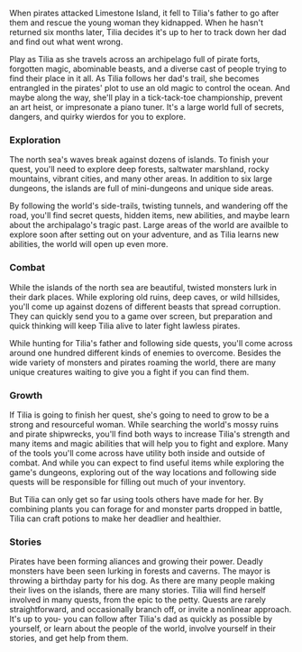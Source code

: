 When pirates attacked Limestone Island, it fell to Tilia's father to go after them and rescue the young woman they kidnapped. When he hasn't returned six months later, Tilia decides it's up to her to track down her dad and find out what went wrong.

Play as Tilia as she travels across an archipelago full of pirate forts, forgotten magic, abominable beasts, and a diverse cast of people trying to find their place in it all. As Tilia follows her dad's trail, she becomes entrangled in the pirates' plot to use an old magic to control the ocean. And maybe along the way, she'll play in a tick-tack-toe championship, prevent an art heist, or impresonate a piano tuner. It's a large world full of secrets, dangers, and quirky wierdos for you to explore.

### Exploration
The north sea's waves break against dozens of islands. To finish your quest, you'll need to explore deep forests, saltwater marshland, rocky mountains, vibrant cities, and many other areas. In addition to six large dungeons, the islands are full of mini-dungeons and unique side areas.

By following the world's side-trails, twisting tunnels, and wandering off the road, you'll find secret quests, hidden items, new abilities, and maybe learn about the archipalago's tragic past. Large areas of the world are availble to explore soon after setting out on your adventure, and as Tilia learns new abilities, the world will open up even more.

### Combat
While the islands of the north sea are beautiful, twisted monsters lurk in their dark places. While exploring old ruins, deep caves, or wild hillsides, you'll come up against dozens of different beasts that spread corruption. They can quickly send you to a game over screen, but preparation and quick thinking will keep Tilia alive to later fight lawless pirates.

While hunting for Tilia's father and following side quests, you'll come across around one hundred different kinds of enemies to overcome. Besides the wide variety of monsters and pirates roaming the world, there are many unique creatures waiting to give you a fight if you can find them.

### Growth
If Tilia is going to finish her quest, she's going to need to grow to be a strong and resourceful woman. While searching the world's mossy ruins and pirate shipwrecks, you'll find both ways to increase Tilia's strength and many items and magic abilities that will help you to fight and explore. Many of the tools you'll come across have utility both inside and outside of combat. And while you can expect to find useful items while exploring the game's dungeons, exploring out of the way locations and following side quests will be responsible for filling out much of your inventory.

But Tilia can only get so far using tools others have made for her. By combining plants you can forage for and monster parts dropped in battle, Tilia can craft potions to make her deadlier and healthier.

### Stories
Pirates have been forming aliances and growing their power. Deadly monsters have been seen lurking in forests and caverns. The mayor is throwing a birthday party for his dog. As there are many people making their lives on the islands, there are many stories. Tilia will find herself involved in many quests, from the epic to the petty. Quests are rarely straightforward, and occasionally branch off, or invite a nonlinear approach. It's up to you- you can follow after Tilia's dad as quickly as possible by yourself, or learn about the people of the world, involve yourself in their stories, and get help from them.

